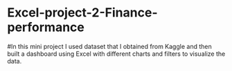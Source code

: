 # Excel-project-2-Finance-performance
#In this mini project I used dataset that I obtained from Kaggle and then built a dashboard using Excel with different charts and filters to visualize the data.

